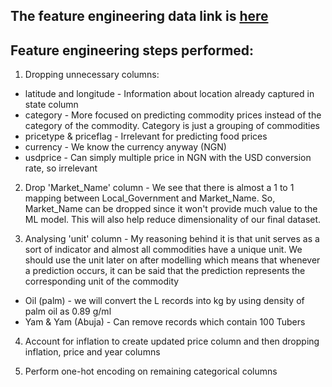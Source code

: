 ## The feature engineering data link is [here](https://drive.google.com/file/d/16iM85vxpGsQHrkLrq_ZVu9X5V5zu9Rao/view?usp=sharing)
## Feature engineering steps performed:

1. Dropping unnecessary columns:

- latitude and longitude - Information about location already captured in state column
- category - More focused on predicting commodity prices instead of the category of the commodity. Category is just a grouping of commodities
- pricetype & priceflag - Irrelevant for predicting food prices
- currency - We know the currency anyway (NGN)
- usdprice - Can simply multiple price in NGN with the USD conversion rate, so irrelevant

2. Drop 'Market_Name' column - We see that there is almost a 1 to 1 mapping between Local_Government and Market_Name. So, Market_Name can be dropped since it won't provide much value to the ML model. This will also help reduce dimensionality of our final dataset.

3. Analysing 'unit' column - My reasoning behind it is that unit serves as a sort of indicator and almost all commodities have a unique unit. We should use the unit later on after modelling which means that whenever a prediction occurs, it can be said that the prediction represents the corresponding unit of the commodity
- Oil (palm) - we will convert the L records into kg by using density of palm oil as 0.89 g/ml
- Yam & Yam (Abuja) - Can remove records which contain 100 Tubers

4. Account for inflation to create updated price column and then dropping inflation, price and year columns

5. Perform one-hot encoding on remaining categorical columns

